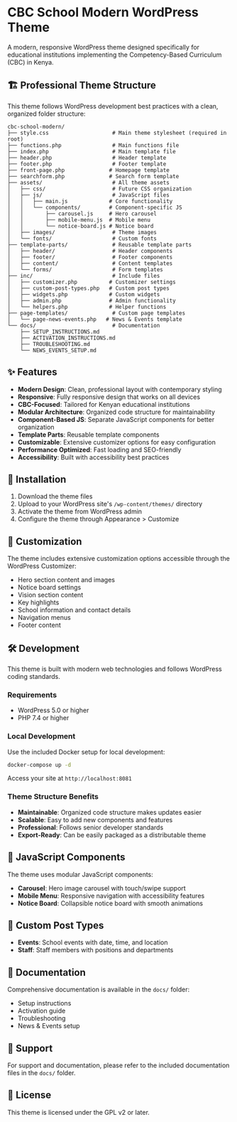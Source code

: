 # CBC School Modern WordPress Theme

A modern, responsive WordPress theme designed specifically for educational institutions implementing the Competency-Based Curriculum (CBC) in Kenya.

## 🏗️ Professional Theme Structure

This theme follows WordPress development best practices with a clean, organized folder structure:

```
cbc-school-modern/
├── style.css                    # Main theme stylesheet (required in root)
├── functions.php                # Main functions file
├── index.php                    # Main template file
├── header.php                   # Header template
├── footer.php                   # Footer template
├── front-page.php              # Homepage template
├── searchform.php              # Search form template
├── assets/                      # All theme assets
│   ├── css/                     # Future CSS organization
│   ├── js/                      # JavaScript files
│   │   ├── main.js             # Core functionality
│   │   └── components/         # Component-specific JS
│   │       ├── carousel.js     # Hero carousel
│   │       ├── mobile-menu.js  # Mobile menu
│   │       └── notice-board.js # Notice board
│   ├── images/                  # Theme images
│   └── fonts/                   # Custom fonts
├── template-parts/              # Reusable template parts
│   ├── header/                  # Header components
│   ├── footer/                  # Footer components
│   ├── content/                 # Content templates
│   └── forms/                   # Form templates
├── inc/                         # Include files
│   ├── customizer.php          # Customizer settings
│   ├── custom-post-types.php   # Custom post types
│   ├── widgets.php             # Custom widgets
│   ├── admin.php               # Admin functionality
│   └── helpers.php             # Helper functions
├── page-templates/              # Custom page templates
│   └── page-news-events.php   # News & Events template
└── docs/                        # Documentation
    ├── SETUP_INSTRUCTIONS.md
    ├── ACTIVATION_INSTRUCTIONS.md
    ├── TROUBLESHOOTING.md
    └── NEWS_EVENTS_SETUP.md
```

## ✨ Features

- **Modern Design**: Clean, professional layout with contemporary styling
- **Responsive**: Fully responsive design that works on all devices
- **CBC-Focused**: Tailored for Kenyan educational institutions
- **Modular Architecture**: Organized code structure for maintainability
- **Component-Based JS**: Separate JavaScript components for better organization
- **Template Parts**: Reusable template components
- **Customizable**: Extensive customizer options for easy configuration
- **Performance Optimized**: Fast loading and SEO-friendly
- **Accessibility**: Built with accessibility best practices

## 🚀 Installation

1. Download the theme files
2. Upload to your WordPress site's `/wp-content/themes/` directory
3. Activate the theme from WordPress admin
4. Configure the theme through Appearance > Customize

## 🎨 Customization

The theme includes extensive customization options accessible through the WordPress Customizer:

- Hero section content and images
- Notice board settings
- Vision section content
- Key highlights
- School information and contact details
- Navigation menus
- Footer content

## 🛠️ Development

This theme is built with modern web technologies and follows WordPress coding standards.

### Requirements

- WordPress 5.0 or higher
- PHP 7.4 or higher

### Local Development

Use the included Docker setup for local development:

```bash
docker-compose up -d
```

Access your site at `http://localhost:8081`

### Theme Structure Benefits

- **Maintainable**: Organized code structure makes updates easier
- **Scalable**: Easy to add new components and features
- **Professional**: Follows senior developer standards
- **Export-Ready**: Can be easily packaged as a distributable theme

## 📱 JavaScript Components

The theme uses modular JavaScript components:

- **Carousel**: Hero image carousel with touch/swipe support
- **Mobile Menu**: Responsive navigation with accessibility features
- **Notice Board**: Collapsible notice board with smooth animations

## 🎯 Custom Post Types

- **Events**: School events with date, time, and location
- **Staff**: Staff members with positions and departments

## 📖 Documentation

Comprehensive documentation is available in the `docs/` folder:

- Setup instructions
- Activation guide
- Troubleshooting
- News & Events setup

## 🔧 Support

For support and documentation, please refer to the included documentation files in the `docs/` folder.

## 📄 License

This theme is licensed under the GPL v2 or later.
